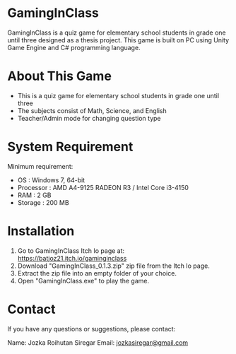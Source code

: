 # GamingInClass
GamingInClass is a quiz game for elementary school students in grade one until three designed as a thesis project. This game is built on PC using Unity Game Engine and C# programming language.

# About This Game
- This is a quiz game for elementary school students in grade one until three
- The subjects consist of Math, Science, and English
- Teacher/Admin mode for changing question type

# System Requirement
Minimum requirement:
- OS        : Windows 7, 64-bit
- Processor : AMD A4-9125 RADEON R3 / Intel Core i3-4150
- RAM       : 2 GB
- Storage   : 200 MB

# Installation
1. Go to GamingInClass Itch Io page at: https://batjoz21.itch.io/gaminginclass
2. Download "GamingInClass_0.1.3.zip" zip file from the Itch Io page.
3. Extract the zip file into an empty folder of your choice.
4. Open "GamingInClass.exe" to play the game.

# Contact
If you have any questions or suggestions, please contact:

Name: Jozka Roihutan Siregar
Email: jozkasiregar@gmail.com
